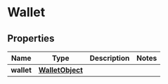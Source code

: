

# Wallet


## Properties

| Name | Type | Description | Notes |
|------------ | ------------- | ------------- | -------------|
|**wallet** | [**WalletObject**](WalletObject.md) |  |  |



